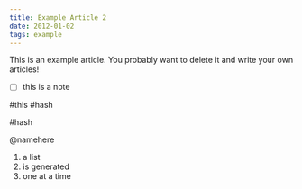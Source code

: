 ```yaml
---
title: Example Article 2
date: 2012-01-02
tags: example
---
```


This is an example article. You probably want to delete it and write your own articles!

- [ ] this is a note

#this #hash
 
 #hash

@namehere

1. a list
2. is generated
3. one at a time
